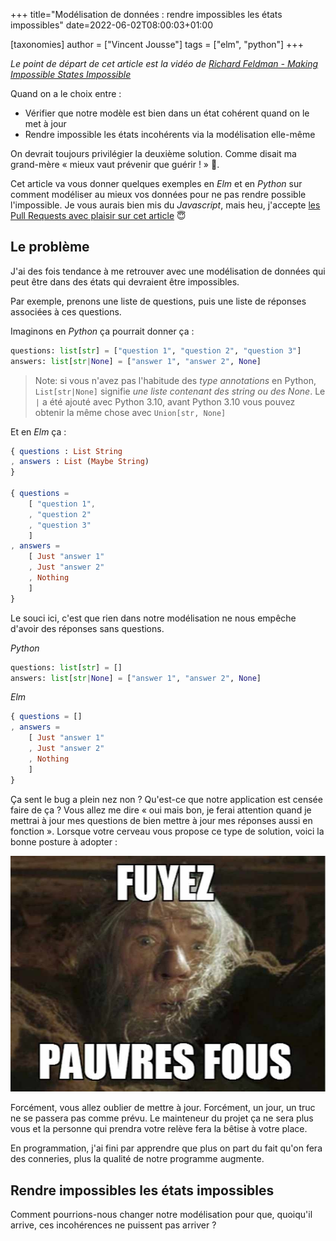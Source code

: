 +++
title="Modélisation de données : rendre impossibles les états impossibles"
date=2022-06-02T08:00:03+01:00

[taxonomies]
author = ["Vincent Jousse"]
tags = ["elm", "python"]
+++

_Le point de départ de cet article est la vidéo de [Richard Feldman - Making Impossible States Impossible](https://www.youtube.com/watch?v=IcgmSRJHu_8)_


Quand on a le choix entre :
- Vérifier que notre modèle est bien dans un état cohérent quand on le met à jour
- Rendre impossible les états incohérents via la modélisation elle-même

On devrait toujours privilégier la deuxième solution. Comme disait ma grand-mère « mieux vaut prévenir que guérir ! » 👵.

Cet article va vous donner quelques exemples en _Elm_ et en _Python_ sur comment modéliser au mieux vos données pour ne pas rendre possible l'impossible. Je vous aurais bien mis du _Javascript_, mais heu, j'accepte [les Pull Requests avec plaisir sur cet article](#) 😇

<!-- more -->

## Le problème

J'ai des fois tendance à me retrouver avec une modélisation de données qui peut être dans des états qui devraient être impossibles.

Par exemple, prenons une liste de questions, puis une liste de réponses associées à ces questions.

Imaginons en _Python_ ça pourrait donner ça :

```python
questions: list[str] = ["question 1", "question 2", "question 3"]
answers: list[str|None] = ["answer 1", "answer 2", None]
```

> Note: si vous n'avez pas l'habitude des _type annotations_ en Python, `List[str|None]` signifie _une liste contenant des string ou des None_. Le `|` a été ajouté avec Python 3.10, avant Python 3.10 vous pouvez obtenir la même chose avec `Union[str, None]`

Et en _Elm_ ça :

```elm
{ questions : List String
, answers : List (Maybe String)
}

{ questions =
    [ "question 1",
    , "question 2"
    , "question 3"
    ]
, answers =
    [ Just "answer 1"
    , Just "answer 2"
    , Nothing
    ]
}
```

Le souci ici, c'est que rien dans notre modélisation ne nous empêche d'avoir des réponses sans questions.

_Python_
```python
questions: list[str] = []
answers: list[str|None] = ["answer 1", "answer 2", None]
```


_Elm_
```elm
{ questions = []
, answers =
    [ Just "answer 1"
    , Just "answer 2"
    , Nothing
    ]
}
```

Ça sent le bug a plein nez non ? Qu'est-ce que notre application est censée faire de ça ? Vous allez me dire « oui mais bon, je ferai attention quand je mettrai à jour mes questions de bien mettre à jour mes réponses aussi en fonction ». Lorsque votre cerveau vous propose ce type de solution, voici la bonne posture à adopter :

![Fuyez pauvres fous](images/fuyez_pautres_fous.jpg)

Forcément, vous allez oublier de mettre à jour. Forcément, un jour, un truc ne se passera pas comme prévu. Le mainteneur du projet ça ne sera plus vous et la personne qui prendra votre relève fera la bêtise à votre place.

En programmation, j'ai fini par apprendre que plus on part du fait qu'on fera des conneries, plus la qualité de notre programme augmente.

## Rendre impossibles les états impossibles

Comment pourrions-nous changer notre modélisation pour que, quoiqu'il arrive, ces incohérences ne puissent pas arriver ?
